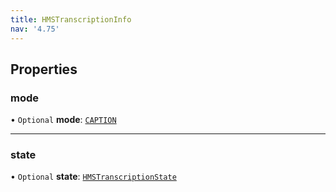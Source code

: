 ```yaml
---
title: HMSTranscriptionInfo
nav: '4.75'
---
```


## Properties

### mode

• `Optional` **mode**: [`CAPTION`](/api-reference/javascript/v2/enums/HMSTranscriptionMode#caption)

---

### state

• `Optional` **state**: [`HMSTranscriptionState`](/api-reference/javascript/v2/enums/HMSTranscriptionState)
